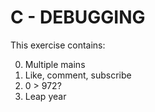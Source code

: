 # C - DEBUGGING
This exercise contains:

0. Multiple mains
1. Like, comment, subscribe
2. 0 > 972?
3. Leap year

